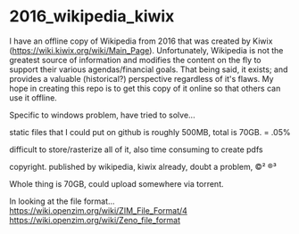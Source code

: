 # 2016_wikipedia_kiwix


<!--This repo is a work in progress.--> 

I have an offline copy of Wikipedia from 2016 that was created by Kiwix (https://wiki.kiwix.org/wiki/Main_Page). Unfortunately, Wikipedia is not the greatest source of information and modifies the content on the fly to support their various agendas/financial goals. That being said, it exists; and provides a valuable (historical?) perspective regardless of it's flaws. My hope in creating this repo is to get this copy of it online so that others can use it offline.


<!--Library format.. wikipedia probably came across this before but still does it wrong

Hosted by torrent? meanwhile what is the max free storage on github... 🤔-->

Specific to windows problem, have tried to solve...

static files that I could put on github is roughly 500MB, total is 70GB. = .05%

difficult to store/rasterize all of it, also time consuming to create pdfs

copyright. published by wikipedia, kiwix already, doubt a problem, ©² ®³

Whole thing is 70GB, could upload somewhere via torrent.


In looking at the file format...
https://wiki.openzim.org/wiki/ZIM_File_Format/4
https://wiki.openzim.org/wiki/Zeno_file_format

<!--

found a way to access the zim files offline, 
https://github.com/kiwix/kiwix-js

where the link is https://browser-extension.kiwix.org/current/
select folder, doesn't actually upload. should work on mobile...
but it looks like the kiwix ppl are salty...
-->

